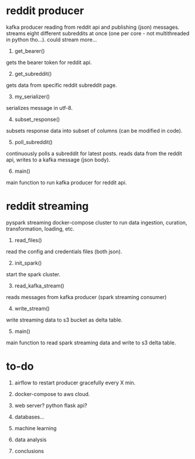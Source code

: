 # reddit producer

kafka producer reading from reddit api and publishing (json) messages.
streams eight different subreddits at once (one per core - not multithreaded in python tho...).
could stream more...

1. get_bearer()

gets the bearer token for reddit api.

2. get_subreddit()

gets data from specific reddit subreddit page.

3. my_serializer()

serializes message in utf-8.

4. subset_response()

subsets response data into subset of columns (can be modified in code).

5. poll_subreddit()

continuously polls a subreddit for latest posts. reads data from the reddit api, writes to a kafka message (json body).

6. main()

main function to run kafka producer for reddit api.

# reddit streaming

pyspark streaming docker-compose cluster to run data ingestion, curation, transformation, loading, etc.

1. read_files()

read the config and credentials files (both json).

2. init_spark()

start the spark cluster.

3. read_kafka_stream()

reads messages from kafka producer (spark streaming consumer)

4. write_stream()

write streaming data to s3 bucket as delta table.

5. main()

main function to read spark streaming data and write to s3 delta table.

# to-do

1. airflow to restart producer gracefully every X min.

2. docker-compose to aws cloud.

3. web server? python flask api?

4. databases...

5. machine learning

6. data analysis

7. conclusions